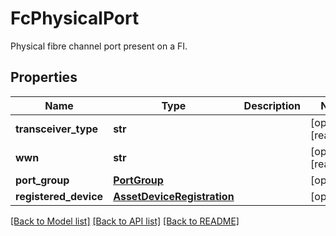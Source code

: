 # FcPhysicalPort

Physical fibre channel port present on a FI. 
## Properties
Name | Type | Description | Notes
------------ | ------------- | ------------- | -------------
**transceiver_type** | **str** |  | [optional] [readonly] 
**wwn** | **str** |  | [optional] [readonly] 
**port_group** | [**PortGroup**](.md) |  | [optional] 
**registered_device** | [**AssetDeviceRegistration**](.md) |  | [optional] 

[[Back to Model list]](../README.md#documentation-for-models) [[Back to API list]](../README.md#documentation-for-api-endpoints) [[Back to README]](../README.md)


